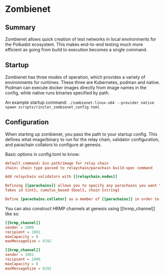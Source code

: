 # Zombienet

## Summary

Zombienet allows quick creation of test networks in local environments for the Polkadot ecosystem. This makes end-to-end testing much more efficient as going from build to execution becomes a single command.

## Startup

Zombienet has three modes of operation, which provides a variety of environments for runtimes. These three are Kubernetes, podman and native. Podman can execute docker images directly from image names in the config, while native runs binaries specified by path.

An example startup command:
`./zombienet-linux-x64 --provider native spawn scripts/rinzler_zombienet_config.toml`

## Configuration

When starting up zombienet, you pass the path to your startup config. This defines what image/binary to run for the relay chain, validator configuration, and parachain collators to configure at genesis.

Basic options in config.toml to know:

```toml
default_command: bin path/image for relay chain
chain: chain type passed to relaychain/parachain build-spec command

Add relaychain validators with [[relaychain.nodes]]

Defining [[parachains]] allows you to specify any parachains you want to register at genesis. 
Takes id (int), cumulus_based (bool), chain (string)

Define [parachains.collator] as a member of [[parachains]] in order to specify the parachain name and bin/image to run as a collator.
```

You can also construct HRMP channels at genesis using [[hrmp_channel]] like so:

```toml
[[hrmp_channel]]
sender = 1000
recipient = 1001
maxCapacity = 8
maxMessageSize = 8192

[[hrmp_channel]]
sender = 1001
recipient = 1000
maxCapacity = 8
maxMessageSize = 8192
```
